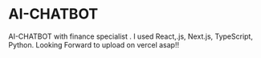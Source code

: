 # AI-CHATBOT
AI-CHATBOT with finance specialist . I used React,.js, Next.js, TypeScript, Python.  Looking Forward to upload on vercel asap!!
